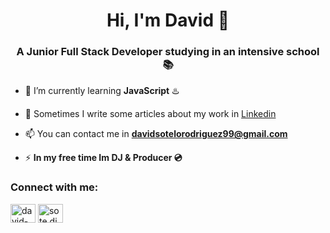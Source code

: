 <h1 align="center">Hi, I'm David 👋</h1>
<h3 align="center">A Junior Full Stack Developer studying in an intensive school 📚</h3>

- 🌱 I’m currently learning **JavaScript** ♨️

- 📝 Sometimes I write some articles about my work in <a href="https://www.linkedin.com/in/david-sotelo-rodr%C3%ADguez-a8b313152/">Linkedin</a>

- 📫 You can contact me in **davidsotelorodriguez99@gmail.com**

- ⚡ **In my free time Im DJ & Producer 💿**

<h3 align="left">Connect with me:</h3>
<p align="left">
<a href="https://linkedin.com/in/david-sotelo-rodríguez-a8b313152" target="blank"><img align="center" src="https://raw.githubusercontent.com/rahuldkjain/github-profile-readme-generator/master/src/images/icons/Social/linked-in-alt.svg" alt="david-sotelo-rodríguez-a8b313152" height="30" width="40" /></a>
<a href="https://instagram.com/sote.dj" target="blank"><img align="center" src="https://raw.githubusercontent.com/rahuldkjain/github-profile-readme-generator/master/src/images/icons/Social/instagram.svg" alt="sote.dj" height="30" width="40" /></a>
</p>
